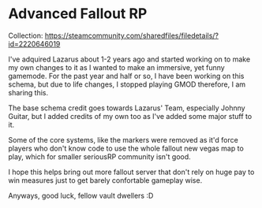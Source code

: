 # Advanced Fallout RP
 Collection: https://steamcommunity.com/sharedfiles/filedetails/?id=2220646019

I've adquired Lazarus about 1-2 years ago and started working on to make my own changes to it as I wanted to make an immersive, yet funny gamemode. For the past year and half or so, I have been working on this schema, but due to life changes, I stopped playing GMOD therefore, I am sharing this.

The base schema credit goes towards Lazarus' Team, especially Johnny Guitar, but I added credits of my own too as I've added some major stuff to it.

Some of the core systems, like the markers were removed as it'd force players who don't know code to use the whole fallout new vegas map to play, which for smaller seriousRP community isn't good.

I hope this helps bring out more fallout server that don't rely on huge pay to win measures just to get barely confortable gameplay wise.

Anyways, good luck, fellow vault dwellers :D
